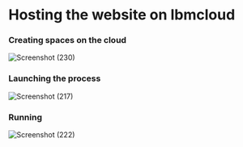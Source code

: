 <h1> Hosting the website on Ibmcloud </h1>

<h3>Creating spaces on the cloud </h3>

![Screenshot (230)](https://user-images.githubusercontent.com/82499435/184706231-b8a976fe-7a1c-4ef0-8833-44ea72ddd31a.png)

<h3> Launching the process </h3>

![Screenshot (217)](https://user-images.githubusercontent.com/82499435/184706323-4fec664a-7e54-4ea9-8a44-cb812c896a84.png)

<h3> Running </h3>

![Screenshot (222)](https://user-images.githubusercontent.com/82499435/184706354-a5e45800-5ac0-455b-b616-b5cea21d897c.png)
